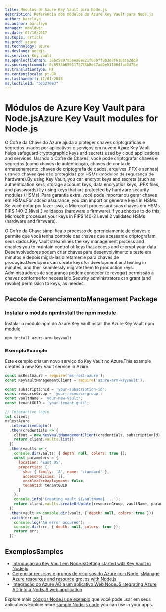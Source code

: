 ```yaml
---
title: Módulos de Azure Key Vault para Node.js
description: Referência dos módulos do Azure Key Vault para Node.js
author: barclayn
ms.author: barclayn
manager: mbaldwin
ms.date: 07/18/2017
ms.topic: article
ms.prod: azure
ms.technology: azure
ms.devlang: nodejs
ms.service: Key Vault
ms.openlocfilehash: 36bc5e97a5eea6e821f66bff9b3e8f610baa2dd0
ms.sourcegitcommit: 8c6935b6591175798b8e37ad0e511864fad3478e
ms.translationtype: HT
ms.contentlocale: pt-BR
ms.lasthandoff: 11/01/2018
ms.locfileid: "50327093"
---
```

# <a name="azure-key-vault-modules-for-nodejs"></a><span data-ttu-id="bd29f-103">Módulos de Azure Key Vault para Node.js</span><span class="sxs-lookup"><span data-stu-id="bd29f-103">Azure Key Vault modules for Node.js</span></span>

<span data-ttu-id="bd29f-104">O Cofre da Chave do Azure ajuda a proteger chaves criptográficas e segredos usados por aplicativos e serviços em nuvem.</span><span class="sxs-lookup"><span data-stu-id="bd29f-104">Azure Key Vault helps safeguard cryptographic keys and secrets used by cloud applications and services.</span></span> <span data-ttu-id="bd29f-105">Usando o Cofre de Chaves, você pode criptografar chaves e segredos (como chaves de autenticação, chaves de conta de armazenamento, chaves de criptografia de dados, arquivos .PFX e senhas) usando chaves que são protegidas por HSMs (módulos de segurança de hardware).</span><span class="sxs-lookup"><span data-stu-id="bd29f-105">By using Key Vault, you can encrypt keys and secrets (such as authentication keys, storage account keys, data encryption keys, .PFX files, and passwords) by using keys that are protected by hardware security modules (HSMs).</span></span> <span data-ttu-id="bd29f-106">Para garantia extra, você pode importar ou gerar chaves em HSMs.</span><span class="sxs-lookup"><span data-stu-id="bd29f-106">For added assurance, you can import or generate keys in HSMs.</span></span> <span data-ttu-id="bd29f-107">Se você optar por fazer isso, a Microsoft processará suas chaves em HSMs FIPS 140-2 Nível 2 validados (hardware e firmware).</span><span class="sxs-lookup"><span data-stu-id="bd29f-107">If you choose to do this, Microsoft processes your keys in FIPS 140-2 Level 2 validated HSMs (hardware and firmware).</span></span>

<span data-ttu-id="bd29f-108">O Cofre da Chave simplifica o processo de gerenciamento de chaves e permite que você tenha controle das chaves que acessam e criptografam seus dados.</span><span class="sxs-lookup"><span data-stu-id="bd29f-108">Key Vault streamlines the key management process and enables you to maintain control of keys that access and encrypt your data.</span></span> <span data-ttu-id="bd29f-109">Desenvolvedores podem criar chaves para desenvolvimento e teste em minutos e depois migrá-las diretamente para chaves de produção.</span><span class="sxs-lookup"><span data-stu-id="bd29f-109">Developers can create keys for development and testing in minutes, and then seamlessly migrate them to production keys.</span></span> <span data-ttu-id="bd29f-110">Administradores de segurança podem conceder (e revogar) permissão a chaves conforme for necessário.</span><span class="sxs-lookup"><span data-stu-id="bd29f-110">Security administrators can grant (and revoke) permission to keys, as needed.</span></span>

## <a name="management-package"></a><span data-ttu-id="bd29f-111">Pacote de Gerenciamento</span><span class="sxs-lookup"><span data-stu-id="bd29f-111">Management Package</span></span>

### <a name="install-the-npm-module"></a><span data-ttu-id="bd29f-112">Instalar o módulo npm</span><span class="sxs-lookup"><span data-stu-id="bd29f-112">Install the npm module</span></span> 

<span data-ttu-id="bd29f-113">Instalar o módulo npm do Azure Key Vault</span><span class="sxs-lookup"><span data-stu-id="bd29f-113">Install the Azure Key Vault npm module</span></span>

```bash
npm install azure-arm-keyvault
```

### <a name="example"></a><span data-ttu-id="bd29f-114">Exemplo</span><span class="sxs-lookup"><span data-stu-id="bd29f-114">Example</span></span>

<span data-ttu-id="bd29f-115">Este exemplo cria um novo serviço do Key Vault no Azure.</span><span class="sxs-lookup"><span data-stu-id="bd29f-115">This example creates a new Key Vault service in Azure.</span></span>

```javascript
const msRestAzure = require('ms-rest-azure');
const KeyVaultManagementClient = require('azure-arm-keyvault');

const subscriptionId = 'your-subscription-id';
const resourceGroup = 'your-resource-group';
const vaultName = 'your-new-vault';
const tenantGUID = 'your-tenant-guid';

// Interactive Login
let client;
msRestAzure
  .interactiveLogin()
  .then(credentials => {
    client = new KeyVaultManagementClient(credentials, subscriptionId);
    return client.vaults.list();
  })
  .then(vaults => {
    console.dir(vaults, { depth: null, colors: true });
    const parameters = {
      location: 'East US',
      properties: {
        sku: { family: 'A', name: 'standard' },
        accessPolicies: [],
        enabledForDeployment: false,
        tenantId: tenantGUID
      }
    };
    console.info('Creating vault ${vaultName} ...');
    return client.vaults.createOrUpdate(resourceGroup, vaultName, parameters);
  })
  .then(vault => console.dir(vault, { depth: null, colors: true }))
  .catch(err => {
    console.log('An error occured');
    console.dir(err, { depth: null, colors: true });
    return err;
  });
```

## <a name="samples"></a><span data-ttu-id="bd29f-116">Exemplos</span><span class="sxs-lookup"><span data-stu-id="bd29f-116">Samples</span></span>

- [<span data-ttu-id="bd29f-117">Introdução ao Key Vault em Node.js</span><span class="sxs-lookup"><span data-stu-id="bd29f-117">Getting started with Key Vault in Node.js</span></span>](https://azure.microsoft.com/resources/samples/key-vault-node-getting-started/)
- [<span data-ttu-id="bd29f-118">Gerenciar recursos e grupos de recursos do Azure com Node.js</span><span class="sxs-lookup"><span data-stu-id="bd29f-118">Manage Azure resources and resource groups with Node.js</span></span>](https://azure.microsoft.com/resources/samples/resource-manager-node-resources-and-groups/) 
- [<span data-ttu-id="bd29f-119">Integração do Azure AD a um aplicativo Web NodeJS</span><span class="sxs-lookup"><span data-stu-id="bd29f-119">Integrating Azure AD into a NodeJS web application</span></span>](https://azure.microsoft.com/resources/samples/active-directory-node-webapp-openidconnect/) 

<span data-ttu-id="bd29f-120">Explore mais [códigos Node.js de exemplo](https://azure.microsoft.com/resources/samples/?platform=nodejs) que você pode usar em seus aplicativos.</span><span class="sxs-lookup"><span data-stu-id="bd29f-120">Explore more [sample Node.js code](https://azure.microsoft.com/resources/samples/?platform=nodejs) you can use in your apps.</span></span>

